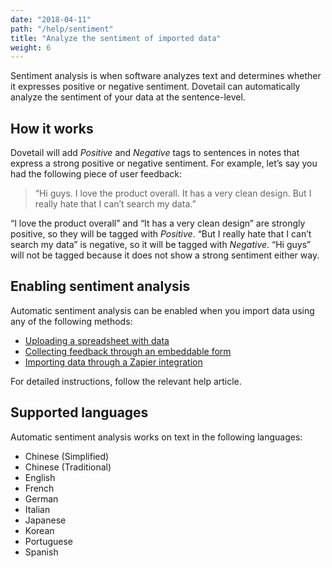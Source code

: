 ```yaml
---
date: "2018-04-11"
path: "/help/sentiment"
title: "Analyze the sentiment of imported data"
weight: 6
---
```


Sentiment analysis is when software analyzes text and determines whether it expresses positive or negative sentiment. Dovetail can automatically analyze the sentiment of your data at the sentence-level.

## How it works

Dovetail will add _Positive_ and _Negative_ tags to sentences in notes that express a strong positive or negative sentiment. For example, let’s say you had the following piece of user feedback:

> “Hi guys. I love the product overall. It has a very clean design. But I really hate that I can’t search my data.”

“I love the product overall” and “It has a very clean design” are strongly positive, so they will be tagged with _Positive_. “But I really hate that I can’t search my data” is negative, so it will be tagged with _Negative_. “Hi guys” will not be tagged because it does not show a strong sentiment either way.

## Enabling sentiment analysis

Automatic sentiment analysis can be enabled when you import data using any of the following methods:

* [Uploading a spreadsheet with data]()
* [Collecting feedback through an embeddable form]()
* [Importing data through a Zapier integration]()

For detailed instructions, follow the relevant help article.

## Supported languages

Automatic sentiment analysis works on text in the following languages:

* Chinese (Simplified)
* Chinese (Traditional)
* English
* French
* German
* Italian
* Japanese
* Korean
* Portuguese
* Spanish
